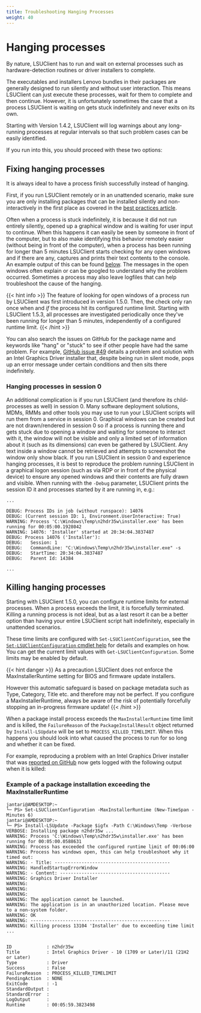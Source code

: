 ```yaml
---
title: Troubleshooting Hanging Processes
weight: 40
---
```


# Hanging processes

By nature, LSUClient has to run and wait on external processes such as hardware-detection routines or driver installers to complete.

The executables and installers Lenovo bundles in their packages are generally designed to run silently and without user interaction.
This means LSUClient can just execute these processes, wait for them to complete and then continue. However, it is unfortunately
sometimes the case that a process LSUClient is waiting on gets stuck indefinitely and never exits on its own.

Starting with Version 1.4.2, LSUClient will log warnings about any long-running processes at regular intervals so that
such problem cases can be easily identified.

If you run into this, you should proceed with these two options:

## Fixing hanging processes

It is always ideal to have a process finish successfully instead of hanging.

First, if you run LSUClient remotely or in an unattended scenario, make sure you are only installing
packages that can be installed silently and non-interactively in the first place as covered in the
[best practices article](/LSUClient-docs/docs/topics/examples/#install-only-packages-that-can-be-installed-silently-and-non-interactively).

Often when a process is stuck indefinitely, it is because it did not run entirely silently, opened up a graphical window and is waiting
for user input to continue. When this happens it can easily be seen by someone in front of the computer, but to also make identifying this
behavior remotely easier (without being in front of the computer), when a process has been running for longer than 5 minutes LSUClient
starts checking for any open windows and if there are any, captures and prints their text contents to the console. An example output of
this can be found [below](#example-of-a-package-installation-exceeding-the-maxinstallerruntime). The messages in the open windows often
explain or can be googled to understand why the problem occurred. Sometimes a process may also leave logfiles that can help troubleshoot
the cause of the hanging.

{{< hint info >}}
The feature of looking for open windows of a process run by LSUClient was first introduced in version 1.5.0. Then, the check only ran
once when and *if* the process hit its configured runtime limit. Starting with LSUClient 1.5.3, all processes are investigated periodically
once they've been running for longer than 5 minutes, independently of a configured runtime limit.
{{< /hint >}}

You can also search the issues on GitHub for the package name and keywords like "hang" or "stuck" to see if other people have had the same
problem. For example, [GitHub issue #49](https://github.com/jantari/LSUClient/issues/49) details a problem and solution with an Intel Graphics
Driver installer that, despite being run in silent mode, pops up an error message under certain conditions and then sits there indefinitely.

### Hanging processes in session 0

An additional complication is if you run LSUClient (and therefore its child-processes as well) in session 0. Many software deployment solutions,
MDMs, RMMs and other tools you may use to run your LSUClient scripts will run them from a service in session 0. Graphical windows can be created
but are not drawn/rendered in session 0 so if a process is running there and gets stuck due to opening a window and waiting for someone to interact
with it, the window will not be visible and only a limited set of information about it (such as its dimensions) can even be gathered by LSUClient.
Any text inside a window cannot be retrieved and attempts to screenshot the window only show black. If you run LSUClient in session 0 and experience
hanging processes, it is best to reproduce the problem running LSUClient in a graphical logon session (such as via RDP or in front of the physical
device) to ensure any opened windows and their contents are fully drawn and visible. When running with the `-Debug` parameter, LSUClient prints the
session ID it and processes started by it are running in, e.g.:

```plain {hl_lines=[4,7,8]}
...

DEBUG: Process IDs in job (without runspace): 14076
DEBUG: (Current session ID: 1, Environment.UserInteractive: True)
WARNING: Process 'C:\Windows\Temp\n2hdr35w\installer.exe' has been running for 00:05:00.1928042
WARNING: 14076: 'Installer' started at 20:34:04.3837487
DEBUG: Process 14076 ('Installer'):
DEBUG:   Session: 1
DEBUG:   CommandLine: "C:\Windows\Temp\n2hdr35w\installer.exe" -s
DEBUG:   StartTime: 20:34:04.3837487
DEBUG:   Parent Id: 14384

...
```

## Killing hanging processes

Starting with LSUClient 1.5.0, you can configure runtime limits for external processes. When a process exceeds the limit, it is forcefully terminated.
Killing a running process is not ideal, but as a last resort it can be a better option than having your entire LSUClient script halt indefinitely, especially in
unattended scenarios.

These time limits are configured with `Set-LSUClientConfiguration`, see the [`Set-LSUClientConfiguration` cmdlet help](/LSUClient-docs/docs/cmdlets/set-lsuclientconfiguration/)
for details and examples on how. You can get the current limit values with `Get-LSUClientConfiguration`. Some limits may be enabled by default.

{{< hint danger >}}
As a precaution LSUClient does not enforce the MaxInstallerRuntime setting for BIOS and firmware update installers.

However this automatic safeguard is based on package metadata such as Type, Category, Title etc. and therefore may not be perfect.
If you configure a MaxInstallerRuntime, always be aware of the risk of potentially forcefully stopping an in-progress firmware update!
{{< /hint >}}

When a package install process exceeds the `MaxInstallerRuntime` time limit and is killed, the `FailureReason` of the `PackageInstallResult` object returned
by `Install-LSUpdate` will be set to `PROCESS_KILLED_TIMELIMIT`. When this happens you should look into what caused the process to run for so long and whether
it can be fixed.

For example, reproducing a problem with an Intel Graphics Driver installer that was [reported on GitHub](https://github.com/jantari/LSUClient/issues/49)
now gets logged with the following output when it is killed:

### Example of a package installation exceeding the MaxInstallerRuntime

```plain
jantari@AMDESKTOP:~
└─ PS> Set-LSUClientConfiguration -MaxInstallerRuntime (New-TimeSpan -Minutes 6)
jantari@AMDESKTOP:~
└─ PS> Install-LSUpdate -Package $igfx -Path C:\Windows\Temp -Verbose
VERBOSE: Installing package n2hdr35w ...
WARNING: Process 'C:\Windows\Temp\n2hdr35w\installer.exe' has been running for 00:05:00.0588631
WARNING: Process has exceeded the configured runtime limit of 00:06:00
WARNING: Process has windows open, this can help troubleshoot why it timed out:
WARNING: - Title: -------------------------------------------
WARNING: HandledStartupErrorWindow
WARNING: - Content: -----------------------------------------
WARNING: Graphics Driver Installer
WARNING:
WARNING:
WARNING:
WARNING: The application cannot be launched.
WARNING: The application is in an unauthorized location. Please move to a non-system folder.
WARNING: OK
WARNING: ----------------------------------------------------
WARNING: Killing process 13104 'Installer' due to exceeding time limit ...


ID             : n2hdr35w
Title          : Intel Graphics Driver - 10 (1709 or Later)/11 (21H2 or Later)
Type           : Driver
Success        : False
FailureReason  : PROCESS_KILLED_TIMELIMIT
PendingAction  : NONE
ExitCode       : -1
StandardOutput :
StandardError  :
LogOutput      :
Runtime        : 00:05:59.3823498
```

